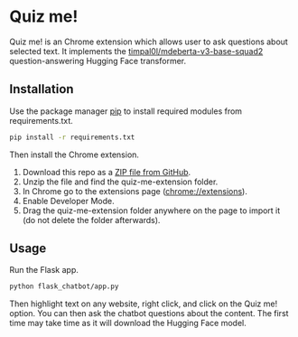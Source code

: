 # Quiz me!

Quiz me! is an Chrome extension which allows user to ask questions about selected text. It implements the [timpal0l/mdeberta-v3-base-squad2](https://huggingface.co/timpal0l/mdeberta-v3-base-squad2) question-answering Hugging Face transformer.

## Installation

Use the package manager [pip](https://pip.pypa.io/en/stable/) to install required modules from requirements.txt.

```bash
pip install -r requirements.txt
```

Then install the Chrome extension.

1. Download this repo as a [ZIP file from GitHub](https://github.com/e-ndorfin/quiz-me/archive/refs/heads/main.zip).
2. Unzip the file and find the quiz-me-extension folder.
3. In Chrome go to the extensions page ([chrome://extensions](chrome://extensions)).
4. Enable Developer Mode.
5. Drag the quiz-me-extension folder anywhere on the page to import it (do not delete the folder afterwards).

## Usage

Run the Flask app.

```bash
python flask_chatbot/app.py
```

Then highlight text on any website, right click, and click on the Quiz me! option. You can then ask the chatbot questions about the content. The first time may take time as it will download the Hugging Face model.
